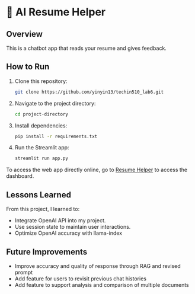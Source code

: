 # 🤖 AI Resume Helper

## Overview

This is a chatbot app that reads your resume and gives feedback.

## How to Run

1. Clone this repository:

    ```bash
    git clone https://github.com/yinyin13/techin510_lab6.git
    ```

2. Navigate to the project directory:

    ```bash
    cd project-directory
    ```

3. Install dependencies:

    ```bash
    pip install -r requirements.txt
    ```

4. Run the Streamlit app:

    ```bash
    streamlit run app.py
    ```

To access the web app directly online, go to [Resume Helper](https://yinyin13-resume-helper.azurewebsites.net/) to access the dashboard.

## Lessons Learned

From this project, I learned to:
- Integrate OpenAI API into my project.
- Use session state to maintain user interactions.
- Optimize OpenAI accuracy with llama-index

## Future Improvements

- Improve accuracy and quality of response through RAG and revised prompt
- Add feature for users to revisit previous chat histories
- Add feature to support analysis and comparison of multiple documents
